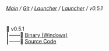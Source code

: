 ###### [Main](https://pikakid98.github.io) / [Git](https://git-pikakid98.github.io) / [Launcher](https://git-pikakid98.github.io/launcher) / [Launcher](https://git-pikakid98.github.io/launcher/launcher) / v0.5.1
<h1></h1>

📂 v0.5.1
\
┃───📄 [Binary (Windows)](https://github.com/Git-Pikakid98/pikakid98-launcher/releases/download/v0.5.1/Pikakid98.Launcher.exe)
\
┃───📄 [Source Code](https://github.com/Git-Pikakid98/pikakid98-launcher/archive/refs/tags/v0.5.1.zip)
